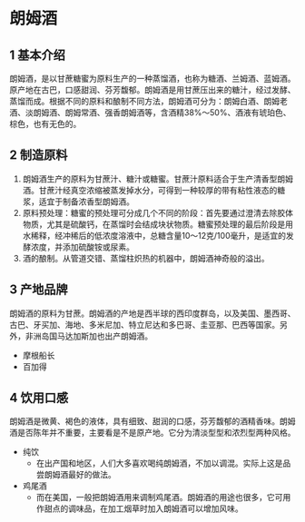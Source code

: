 

# 朗姆酒

## 1 基本介绍

朗姆酒，是以甘蔗糖蜜为原料生产的一种蒸馏酒，也称为糖酒、兰姆酒、蓝姆酒。原产地在古巴，口感甜润、芬芳馥郁。朗姆酒是用甘蔗压出来的糖汁，经过发酵、蒸馏而成。根据不同的原料和酿制不同方法，朗姆酒可分为：朗姆白酒、朗姆老酒、淡朗姆酒、朗姆常酒、强香朗姆酒等，含酒精38%～50%、酒液有琥珀色、棕色，也有无色的。


## 2 制造原料
1. 朗姆酒生产的原料为甘蔗汁、糖汁或糖蜜。甘蔗汁原料适合于生产清香型朗姆酒。甘蔗汁经真空浓缩被蒸发掉水分，可得到一种较厚的带有粘性液态的糖浆，适宜于制备浓香型朗姆酒。
2. 原料预处理：糖蜜的预处理可分成几个不同的阶段：首先要通过澄清去除胶体物质，尤其是硫酸钙，在蒸馏时会结成块状物质。糖蜜预处理的最后阶段是用水稀释，经冲稀后的低浓度溶液中，总糖含量10～12克/100毫升，是适宜的发酵浓度，并添加硫酸铵或尿素。
3. 酒的酿制。从管道交错、蒸馏柱炽热的机器中，朗姆酒神奇般的溢出。

## 3 产地品牌
朗姆酒的原料为甘蔗。朗姆酒的产地是西半球的西印度群岛，以及美国、墨西哥、古巴、牙买加、海地、多米尼加、特立尼达和多巴哥、圭亚那、巴西等国家。另外，非洲岛国马达加斯加也出产朗姆酒。

* 摩根船长
* 百加得
## 4 饮用口感

朗姆酒是微黄、褐色的液体，具有细致、甜润的口感，芬芳馥郁的酒精香味。朗姆酒是否陈年并不重要，主要看是不是原产地。它分为清淡型型和浓烈型两种风格。

* 纯饮
  * 在出产国和地区，人们大多喜欢喝纯朗姆酒，不加以调混。实际上这是品尝朗姆酒最好的做法。
* 鸡尾酒
  * 而在美国，一般把朗姆酒用来调制鸡尾酒。朗姆酒的用途也很多，它可用作甜点的调味品，在加工烟草时加入朗姆酒可以增加风味。